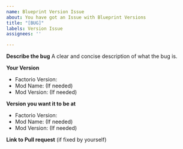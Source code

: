 ```yaml
---
name: Blueprint Version Issue
about: You have got an Issue with Blueprint Versions
title: "[BUG]"
labels: Version Issue
assignees: ''

---
```


**Describe the bug**
A clear and concise description of what the bug is.

**Your Version**
- Factorio Version:
- Mod Name: (If needed)
- Mod Version: (If needed)

**Version you want it to be at**
- Factorio Version:
- Mod Name: (If needed)
- Mod Version: (If needed)

**Link to Pull request** (if fixed by yourself)
